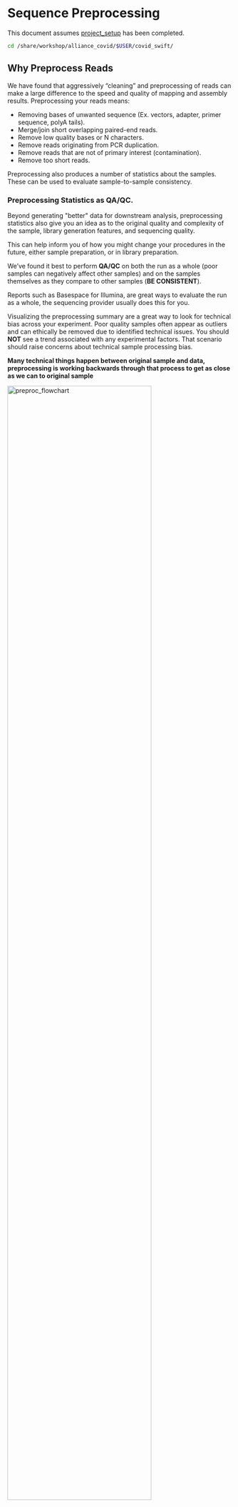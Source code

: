 # Sequence Preprocessing

This document assumes [project_setup](./project_setup.md) has been completed.

```bash
cd /share/workshop/alliance_covid/$USER/covid_swift/
```

## Why Preprocess Reads

We have found that aggressively “cleaning” and preprocessing of reads can make a large difference to the speed and quality of mapping and assembly results. Preprocessing your reads means:

  * Removing bases of unwanted sequence (Ex. vectors, adapter, primer sequence, polyA tails).
  * Merge/join short overlapping paired-end reads.
  * Remove low quality bases or N characters.
  * Remove reads originating from PCR duplication.
  * Remove reads that are not of primary interest (contamination).
  * Remove too short reads.

Preprocessing also produces a number of statistics about the samples. These can be used to evaluate sample-to-sample consistency.

### Preprocessing Statistics as QA/QC.

Beyond generating "better" data for downstream analysis, preprocessing statistics also give you an idea as to the original quality and complexity of the sample, library generation features, and sequencing quality.

This can help inform you of how you might change your procedures in the future, either sample preparation, or in library preparation.

We’ve found it best to perform __QA/QC__ on both the run as a whole (poor samples can negatively affect other samples) and on the samples themselves as they compare to other samples (**BE CONSISTENT**).

Reports such as Basespace for Illumina, are great ways to evaluate the run as a whole, the sequencing provider usually does this for you.

Visualizing the preprocessing summary are a great way to look for technical bias across your experiment. Poor quality samples often appear as outliers and can ethically be removed due to identified technical issues. You should **NOT** see a trend associated with any experimental factors. That scenario should raise concerns about technical sample processing bias.

**Many technical things happen between original sample and data, preprocessing is working backwards through that process to get as close as we can to original sample**

<img src="preproc_figures/preproc_flowchart.png" alt="preproc_flowchart" width="80%"/>

### Covid Amplicon Preprocessing Workflow

1. Raw data stats.
1. Overlapping paired end reads and remove any adapters (overhangs).
1. Identify and remove primer sequences.
1. Remove reads containing 'N' bases.
1. Filter any reads that are less then, or greater than, some length parameter.
1. Preprocessed stats

## HTStream Streamed Preprocessing of Sequence Data

HTStream is a suite of preprocessing applications for high throughput sequencing data (ex. Illumina). A fast C++ implementation, designed with discreet functionality that can be pipelined together using standard Unix piping.

Benefits Include:
  * No intermediate files, reducing storage footprint.
  * Reduced I/O, files are only read in and written out once to disk.
  * Handles both single end and paired end reads at the same time.
  * Applications process reads at the same time allowing for process parallelization.
  * Built on top of mature C++ Boost libraries to reduce bugs and memory leaks.
  * Designed following the philosophy of [Program Design in the UNIX Environment](https://onlinelibrary.wiley.com/doi/abs/10.1002/j.1538-7305.1984.tb00055.x).
  * Works with native Unix/Linux applications such as grep/sed/awk etc.
  * Can build a custom preprocessing pipeline to fit the specific expectation of the data.
  * A single JSON output per sample detailing the preprocessing statistics from each application.

HTStream achieves these benefits by using a tab delimited intermediate format that allows for streaming from application to application. This streaming creates some awesome efficiencies when preprocessing HTS data and makes it fully interoperable with other standard Linux tools.

### HTStream applications

HTStream includes the following applications:

hts_AdapterTrimmer: Identify and remove adapter sequences.
hts_CutTrim: Discreet 5' and/or 3' basepair trimming.
hts_LengthFilter: Remove reads outside of min and/or max length.
hts_NTrimmer: Extract the longest subsequence with no Ns.
hts_Overlapper: Overlap paired end reads, removing adapters when present.
hts_PolyATTrim: Identify and remove polyA/T sequence.
hts_Primers: Identify and optionally remove 5' and/or 3' primer sequence.
hts_QWindowTrim: 5' and/or 3' quality score base trimming using windows.
hts_SeqScreener: Identify and remove/keep/count contaminants (default phiX).
hts_Stats: Compute read stats.
hts_SuperDeduper: Identify and remove PCR duplicates.  

The source code and pre-compiled binaries for Linux can be downloaded and installed [from the GitHub repository](https://github.com/s4hts/HTStream).

HTStream is also avaiable on [Bioconda](https://bioconda.github.io/), and there is even an image on [Docker Hub](https://hub.docker.com/r/dzs74/htstream).

HTStream was designed to be extensible. We continue to add new preprocessing routines and welcome contributions from collaborators.

If you encounter any bugs or have suggestions for improvement, please post them to [issues](https://github.com/s4hts/HTStream/issues).

# HTStream Setup for our Project

## Example, running HTStream

Let's run the first step of our HTStream preprocessing pipeline, which is always to gather basic stats on the read files. For now, we're only going to run one sample through the pipeline.

When building a new pipeline, it is almost always a good idea to use a small subset of the data in order to speed up development. A small sample of reads will take seconds to process and help you identify problems that may have only been apparent after hours of waiting for the full data set to process.

1. Let's start by first taking a small subsample of reads, so that our trial run through the pipeline goes really quickly.

    ```bash
    cd /share/workshop/alliance_covid/$USER/covid_swift/
    mkdir -p HTS_testing
    cd HTS_testing
    pwd
    ```

    * *Why run ```pwd``` here?*

    Then create a small dataset.

    ```bash
    zcat ../00-RawData/Clinical_Batch5_4-8-21/GSR-SWIFT-2021-04-08-FS25275372_S12_L001_R1_001.fastq.gz | head -400000 | gzip > GSR-SWIFT-2021-04-08-FS25275372.subset_R1.fastq.gz
    zcat ../00-RawData/Clinical_Batch5_4-8-21/GSR-SWIFT-2021-04-08-FS25275372_S12_L001_R2_001.fastq.gz | head -400000 | gzip > GSR-SWIFT-2021-04-08-FS25275372.subset_R2.fastq.gz
    ls
    ```

    So we ```zcat``` (uncompress and send to stdout), pipe ```|```  to ```head``` (param -400000) then pipe to ```gzip``` to recompress and name our files subset.

    * *How many reads are we going to analyze in our subset?*

1. Now we'll run our first preprocessing step ```hts_Stats```, we are going to use the version of HTStream installed in '/share/workshop/mca_htstream/bin/'.

    ```bash
    cd /share/workshop/alliance_covid/$USER/covid_swift/HTS_testing
    export PATH=/share/workshop/alliance_covid/software/HTStream/bin/:$PATH
    hts_Stats --help
    ```

    * *What version of hts_Stats is loaded?*


1. Now lets run ```hts_Stats``` and look at the output.

    ```bash
    hts_Stats -1 GSR-SWIFT-2021-04-08-FS25275372.subset_R1.fastq.gz \
              -2 GSR-SWIFT-2021-04-08-FS25275372.subset_R2.fastq.gz \
              -L GSR-SWIFT-2021-04-08-FS25275372.stats.json > out.tab
    ```

    * *What happens if you run hts_Stats without piping output to out.tab?*

    * *Can you think of a way to view the output from hts_Stats in less without creating out.tab?*

    By default, all HTS apps output tab formatted files to the stdout.

    Take a look at the output (remember ```q``` quits):
    ```bash
    less out.tab
    ```

    The output was difficult to understand, lets try without line wrapping (note that you can also type ```-S``` from within ```less``` if you forget). Scroll with the arrow keys, left, right, up, and down.
    ```bash
    less -S out.tab
    ```

    And delete out.tab since we are done with it:
    ```bash
    rm out.tab
    ```

    Remember how this output looks, we will revisit it later.

1. Now lets change the command slightly.
    ```bash
    hts_Stats -1 GSR-SWIFT-2021-04-08-FS25275372.subset_R1.fastq.gz \
              -2 GSR-SWIFT-2021-04-08-FS25275372.subset_R2.fastq.gz \
              -L GSR-SWIFT-2021-04-08-FS25275372.stats.json -f GSR-SWIFT-2021-04-08-FS25275372.stats
    ```

    * *What parameters did we use, what do they do?*

    Lets take a look at the output of stats

    ```bash
    ls -lah
    ```

    <div class="output">msettles@tadpole:/share/workshop/alliance_covid/msettles/covid_swift/HTS_testing$     ls -lah
    total 34M
    drwxrwsr-x 2 msettles workshop    7 Aug  9 21:08 .
    drwxrwsr-x 4 msettles workshop    5 Aug  9 20:56 ..
    -rw-rw-r-- 1 msettles workshop  71K Aug  9 21:08 GSR-SWIFT-2021-04-08-FS25275372.stats.json
    -rw-rw-r-- 1 msettles workshop 8.0M Aug  9 21:08 GSR-SWIFT-2021-04-08-FS25275372.stats_R1.fastq.gz
    -rw-rw-r-- 1 msettles workshop 8.5M Aug  9 21:08 GSR-SWIFT-2021-04-08-FS25275372.stats_R2.fastq.gz
    -rw-rw-r-- 1 msettles workshop 8.0M Aug  9 21:02 GSR-SWIFT-2021-04-08-FS25275372.subset_R1.fastq.gz
    -rw-rw-r-- 1 msettles workshop 8.5M Aug  9 21:02 GSR-SWIFT-2021-04-08-FS25275372.subset_R2.fastq.gz
    </div>

    * *Which files were generated from hts\_Stats?*

1. Lets look at the file GSR-SWIFT-2021-04-08-FS25275372.stats\.json*

    ```bash
    cat GSR-SWIFT-2021-04-08-FS25275372.stats.json
    ```

    The logs generated by htstream are in [JSON](https://en.wikipedia.org/wiki/JSON) format, like a database format but meant to be readable.


## Next lets screen out PhiX, the Illumina control

1. First, view the help documentation for hts_SeqScreener

    ```bash
    cd /share/workshop/alliance_covid/$USER/covid_swift/HTS_testing
    hts_SeqScreener -h
    ```

    * *What parameters are needed to:
        1. provide a reference to hts_SeqScreener and
        2. count, and not screen occurrences?*

1. Run HTStream on the small test set.

    ```bash
    hts_SeqScreener -1 GSR-SWIFT-2021-04-08-FS25275372.subset_R1.fastq.gz \
                    -2 GSR-SWIFT-2021-04-08-FS25275372.subset_R2.fastq.gz \
                    -r -L GSR-SWIFT-2021-04-08-FS25275372.phix.json -f GSR-SWIFT-2021-04-08-FS25275372.phix
    ```

    * *Which files were generated from hts\_SeqScreener?*

    * *Lets look at the file GSR-SWIFT-2021-04-08-FS25275372.phix.json?*

    * *What do you notice about the GSR-SWIFT-2021-04-08-FS25275372.phix.json?*

    * *How many reads were identified as phix?*

### Stream multiple applications together.

The power of HTStream is the ability to stream reads through multiple programs using pipes. By streaming reads through programs, processing will be much quicker because each read is read in only once and written out only once. This approach also uses significantly less storage as there are no intermediate files. HTStream can do this by streaming a tab-delimited format called tab6.

Single end reads are 3 columns:

`read1id  read1seq  read1qual`

Paired end reads are 6 columns:

`read1id  read1seq  read1qual  read2id  read2seq  read2qual`

1. So lets first run hts_Stats and then hts_SeqScreener in a streamed fashion.

    ```bash
    cd /share/workshop/alliance_covid/$USER/covid_swift/HTS_testing

    hts_Stats -1 GSR-SWIFT-2021-04-08-FS25275372.subset_R1.fastq.gz \
              -2 GSR-SWIFT-2021-04-08-FS25275372.subset_R2.fastq.gz \
              -L GSR-SWIFT-2021-04-08-FS25275372.streamed.json |
    hts_SeqScreener -A GSR-SWIFT-2021-04-08-FS25275372.streamed.json \
              -f GSR-SWIFT-2021-04-08-FS25275372.streamed
    ```

    Note the pipe, ```|```, between the two applications!

    **Questions**
    * *What new parameters did we use here?*

    * *What parameter is SeqScreener using that specifies how reads are input?*

    * *Lets look at the file GSR-SWIFT-2021-04-08-FS25275372.streamed.json?*


    ```bash
    zless -S GSR-SWIFT-2021-04-08-FS25275372.streamed.json
    ```

## A Covid Amplicon preprocessing pipeline

1. hts_Stats: get stats on *input* raw reads
1. hts_Overlapper: overlap, identify and remove adapter sequence
1. hts_Primers: Identify and remove primer sequences
1. hts_NTrimmer: trim to remove any remaining N characters
1. hts_LengthFilter: use to remove all reads < 50bp
1. hts_Stats: get stats on *output* cleaned reads

### Adapter trimming by overlapping reads.

Consider the three scenarios below

**Insert size > length of the number of cycles**

<img src="preproc_figures/overlap_pairs.png" alt="overlap_pairs" width="80%"/>

hts_AdapterTrimmer product: original pairs

hts_Overlapper product: original pairs

**Insert size < length of the number of cycles (10bp min)**

<img src="preproc_figures/overlap_single.png" alt="overlap_single" width="80%"/>

hts_AdapterTrimmer product: original pairs

hts_Overlapper product: extended, single

**Insert size < length of the read length**

<img src="preproc_figures/overlap_adapter.png" alt="overlap_adapter" width="80%"/>

hts_AdapterTrimmer product: adapter trimmed, pairs

hts_Overlapper product: adapter trimmed, single

Both hts_AdapterTrimmer and hts_Overlapper employ this principle to identify and remove adapters for paired-end reads. For paired-end reads the difference between the two are the output, as overlapper produces single-end reads when the pairs overlap and adapter trimmer keeps the paired end format. For single-end reads, adapter trimmer identifies and removes adapters by looking for the adapter sequence, where overlapper just ignores single-end reads (nothing to overlap).

### Primer identification and removal

Primers are **not** part of the sample genome, are artifical, and should therefor be removed. Further, looking for and identifying the primers on both the 5' and 3' ends validates the read was indeed produced by PCR (i.e. its not contaminant, or PhiX). hts_Primers, compares the beginning (primer region) of each read to all possible primers given and returns the best match < specified maximimum *Levenshtein* distance (mismatches, insertion, deletions) + final n basepair exact match.

The final exact matches are used to produce a hard cut between the primer and the interior sequences (a hard edge).

Further, hts_Primers allows for the detection of phase-shifted primers and the flip.


### Now lets see if we can find evidence of Illumina sequencing adapters in our subset.
Remember that Illumina reads must have P5 and P7 adapters and generally look like this (in R1 orientation):

P5---Read1primer---INSERT---IndexReadprimer--index--P7(rc)

This sequence is P7(rc): ATCTCGTATGCCGTCTTCTGCTTG. It should be at the end of any R1 that contains a full-length adapter sequence.

```bash
cd /share/workshop/alliance_covid/$USER/covid_swift/HTS_testing
zcat GSR-SWIFT-2021-04-08-FS25275372.subset_R1.fastq.gz | grep TCTCGTATGCCGTCTTCTGCTTG
```

* *What did you find?*
* *Do you remember how to count the number of instances?*
* *Roughly, what percentage of this data has adapters?*


### Lets put it all together

#### First lets copy the genome and primers over.

```bash
cd /share/workshop/alliance_covid/$USER/covid_swift/HTS_testing
cp -r /share/workshop/alliance_covid/rawdata/resources ../.
ls ../resources
```

* *How many files are there?*
* *`cat` or `less` the files to view their contents?*
* *how may 5' adapters are there? How many 3' adapters*

#### Then run the 'whole' pipeline

```bash
hts_Stats \
  --notes 'initial stats' \
  --stats-file GSR-SWIFT-2021-04-08-FS25275372.preprocessed.json \
  -1 GSR-SWIFT-2021-04-08-FS25275372.subset_R1.fastq.gz \
  -2 GSR-SWIFT-2021-04-08-FS25275372.subset_R2.fastq.gz | \
hts_Overlapper \
  --notes 'overlap and trim adapters' \
  --append-stats-file GSR-SWIFT-2021-04-08-FS25275372.preprocessed.json | \
hts_Primers \
  --notes 'identify and trip adapters' \
  --append-stats-file GSR-SWIFT-2021-04-08-FS25275372.preprocessed.json \
  --min_primer_matches 2 \
  --primers_5p ../resources/primer5p.fa \
  --primers_3p ../resources/primer3p.fa \
  --flip | \
hts_NTrimmer \
  --notes 'remove any reads with  N characters' \
  --append-stats-file GSR-SWIFT-2021-04-08-FS25275372.preprocessed.json \
  --exclude | \
hts_LengthFilter \
  --notes 'remove reads < 50bp' \
  --append-stats-file GSR-SWIFT-2021-04-08-FS25275372.preprocessed.json \
  --no-orphans \
  --min-length 50 | \
hts_Stats \
  --notes 'final stats' \
  --force \
  --append-stats-file GSR-SWIFT-2021-04-08-FS25275372.preprocessed.json \
  --fastq-output GSR-SWIFT-2021-04-08-FS25275372.preprocessed
```

Note the patterns:
* In the first routine we use -1 and -2 to specify the original reads.
* In the final routine -f fastq prefix to write out new preprocessed reads.
* For the log, we specify -L in the first app to write out to a new log, and then use -A for the second routine onward to append log output, generating a single log file at the end.
* All other parameters are algorithm specific, can review using --help

**Questions**
* *Review the final json output, how many reads do we have left?*

* *Confirm that number by counting the number of reads in the final output files.*

* *How many adapters did we detect, cut off?*

* *How many reads did we identify with Primers?*

* *Anything else interesting?*

**Adapters?**

```bash
cd /share/workshop/alliance_covid/$USER/covid_swift/HTS_testing
zcat GSR-SWIFT-2021-04-08-FS25275372.preprocessed_R1.fastq.gz | grep TCTCGTATGCCGTCTTCTGCTTG
```

## Run HTStream on the Covid Samples.

We can now run the preprocessing routine across all samples on the real data using a SLURM script, [hts_preproc.slurm](../../software_scripts/scripts/hts_preproc.slurm), that we should take a look at now.

```bash
cd /share/workshop/alliance_covid/$USER/covid_swift/  # We'll run this from the main directory
wget https://raw.githubusercontent.com/ucdavis-bioinformatics-training/2021-Alliance-Makerere_Covid/master/software_scripts/scripts/hts_preproc.slurm -O hts_preproc.slurm
less hts_preproc.slurm
```

When you are done, type "q" to exit.

<pre class="prettyprint"><code class="language-sh" style="background-color:333333">#!/bin/bash

#SBATCH --job-name=htstream # Job name
#SBATCH --nodes=1
#SBATCH --ntasks=3
#SBATCH --time=1-0
#SBATCH --mem=500 # Memory pool for all cores (see also --mem-per-cpu)
#SBATCH --partition=production # cluster partition
#SBATCH --account=workshop # cluster account to use for the job
#SBATCH --reservation=workshop # cluster account reservation
#SBATCH --array=1-24
#SBATCH --output=slurmout/htstream-%A_%a.out # File to which STDOUT will be written
#SBATCH --error=slurmout/htstream-%A_%a.err # File to which STDERR will be written
#SBATCH --mail-type=ALL
#SBATCH --mail-user=your_email@whereever.com

start=`date +%s`
echo $HOSTNAME
echo "My SLURM_ARRAY_TASK_ID: " $SLURM_ARRAY_TASK_ID

sample=`sed "${SLURM_ARRAY_TASK_ID}q;d" $1`

outpath="01-HTS_Preproc_Amplicon"
dname=`dirname "$sample"`
[[ -d ${outpath}/${dname} ]] || mkdir -p ${outpath}/${dname}

echo "SAMPLE: ${sample}"

export PATH=/share/workshop/alliance_covid/software/HTStream/bin:$PATH

call="hts_Stats \
      	--notes 'initial stats' \
      	--stats-file ${outpath}/${sample}.json \
      	-1 00-RawData/${sample}_*R1*.fastq.gz \
      	-2 00-RawData/${sample}_*R2*.fastq.gz | \
      hts_Overlapper \
      	--notes 'overlap and trim adapters' \
      	--append-stats-file ${outpath}/${sample}.json | \
      hts_Primers \
      	--notes 'identify and trip adapters' \
      	--append-stats-file ${outpath}/${sample}.json \
      	--min_primer_matches 2 \
      	--primers_5p resources/primer5p.fa \
      	--primers_3p resources/primer3p.fa \
      	--flip | \
      hts_NTrimmer \
      	--notes 'remove any reads with  N characters' \
      	--append-stats-file ${outpath}/${sample}.json \
      	--exclude | \
      hts_LengthFilter \
      	--notes 'remove reads < 50bp' \
      	--append-stats-file ${outpath}/${sample}.json \
      	--no-orphans \
      	--min-length 50 | \
      hts_Stats \
      	--notes 'final stats' \
      	--force \
      	--append-stats-file ${outpath}/${sample}.json \
      	--fastq-output ${outpath}/${sample}"

echo $call
eval $call

end=`date +%s`
runtime=$((end-start))
echo $runtime
</code></pre>

Double check to make sure that slurmout and 01-HTS_Preproc directories have been created for output, then after looking at the script, let's run it.

```bash
cd /share/workshop/alliance_covid/$USER/covid_swift/
mkdir -p slurmout  # -p tells mkdir not to complain if the directory already exists
mkdir -p 01-HTS_Preproc_Amplicon
### Did you make a sample sheet? If not copy mine
cp /share/workshop/alliance_covid/rawdata/swift_samples.B5.txt .
```

#### moment of truth!
If you'd first like to edit the slurm script to include your email, do so now.

```bash
sbatch hts_preproc.slurm swift_samples.B5.txt
```

We can watch the progress of our task array using the 'squeue' command. Takes a couple minutes to process each sample.

```bash
squeue -u $USER  # use your username
```

## Quality Assurance - Preprocessing statistics as QA/QC.

Beyond generating "better" data for downstream analysis, cleaning statistics also give you an idea as to the original quality and complexity of the sample, library generation, and sequencing quality.

This can help inform you of how you might change your protocol/procedures in the future, either sample preparation, or in library preparation.

I’ve found it best to perform QA/QC on both the run as a whole (poor samples can affect other samples) and on the samples themselves as they compare to other samples **(BE CONSISTENT!)**.

Reports such as Basespace for Illumina, are great ways to evaluate the run as a whole, the sequencing provider usually does this for you. Plots of the preprocessing summary are a great way to look for technical bias across your experiment. Poor quality samples often appear as outliers and can ethically be removed due to identified technical issues.

1. Let's make sure that all jobs completed successfully.

    Lets first check all the "htstream_%\*.out" and "htstream_%\*.err" files:

    ```bash
    cd /share/workshop/alliance_covid/$USER/covid_swift/
    cat slurmout/htstream-*.out
    ```

    Look through the output and make sure you don't see any errors. Now do the same for the err files:

    ```bash
    cat slurmout/htstream-*.err
    ```

    Also, check the output files. First check the number of forward and reverse output files (should be 8 each):

    ```bash
    cd 01-HTS_Preproc_Amplicon
    ls */*R1* | wc -l
    ls */*R2* | wc -l
    ```

    Check the sizes of the files as well. Make sure there are no zero or near-zero size files and also make sure that the size of the files are in the same ballpark as each other:

    ```bash
    ls -lh *
    ```
<!--
    **IF** for some reason it didn't finish, is corrupted or you missed the session, please let one of us know and we will help, and you can copy over a completed copy

    ```bash
    #cp -r /share/workshop/alliance_covid/msettles/HTS_testing /share/workshop/alliance_covid/$USER/covid_swift/.
    #cp -r /share/workshop/alliance_covid/msettles/01-HTS_Preproc /share/workshop/alliance_covid/$USER/covid_swift/.
    ```
 -->
1. Let's take a look at the differences in adapter content between the input and output files. First look at the input file:

    ```bash
    cd /share/workshop/alliance_covid/$USER/covid_swift/
    zless 00-RawData/Clinical_Batch5_4-8-21/GSR-SWIFT-2021-04-08-FS25275372_S12_L001_R1_001.fastq.gz
    ```

    Let's search for the adapter sequence. Type '/' (a forward slash), and then type **AGATCGGAAGAGCACACGTCTGAACTCCAGTCAC** (the first part of the forward adapter). Press Enter. This will search for the sequence in the file and highlight each time it is found. You can now type "n" to cycle through the places where it is found. When you are done, type "q" to exit. Alternatively, you can use zcat and grep like we did earlier.

    Now look at the output file:

    ```bash
    zless 01-HTS_Preproc_Amplicon/Clinical_Batch5_4-8-21/GSR-SWIFT-2021-04-08-FS25275372_R1.fastq.gz
    ```

    If you scroll through the data (using the spacebar), you will see that some of the sequences have been trimmed. Now, try searching for **AGATCGGAAGAGCACACGTCTGAACTCCAGTCAC** again. You shouldn't find it (adapters were trimmed remember), but rarely is anything perfect. You may need to use Control-C to get out of the search and then "q" to exit the 'less' screen.

    Lets grep for the sequence and count occurrences

    ```bash
    zcat  00-RawData/Clinical_Batch5_4-8-21/GSR-SWIFT-2021-04-08-FS25275372_S12_L001_R1_001.fastq.gz | grep  AGATCGGAAGAGCACACGTCTGAACTCCAGTCAC | wc -l
    zcat  01-HTS_Preproc_Amplicon/Clinical_Batch5_4-8-21/GSR-SWIFT-2021-04-08-FS25275372_R1.fastq.gz | grep  AGATCGGAAGAGCACACGTCTGAACTCCAGTCAC | wc -l
    ```

    * *What is the reduction in adapters found?*

1. MultiQC QA/QC Summary of the json files.

Finally lets use [MultiQC](https://multiqc.info/) to generate a summary of our output. Currently MultiQC support for HTStream is in development by Bradley Jenner, and has not been included in the official MultiQC package. If you'd like to try it on your own data, you can find a copy here [https://github.com/s4hts/MultiQC](https://github.com/s4hts/MultiQC).

For now lets just do the smaller test dataset.
```bash
## Run multiqc to collect statistics and create a report:
cd /share/workshop/alliance_covid/$USER/covid_swift/
module load multiqc/htstream.dev0
multiqc -i covid-cleaning -o covid-htstream-report ./HTS_testing/GSR-SWIFT-2021-04-08-FS25275372.preprocessed.json
```

Transfer covid-cleaning_multiqc_report.html to your computer and open it in a web browser.

Or in case of emergency, download this copy: [covid-cleaning_multiqc_report.html](covid-cleaning_multiqc_report.html)


### Another dataset

The second dataset Batch019A needs a samplesheet and edits to the slurm script. Specifically the number of samples is different. Go ahead and make these modifications and run the script.
